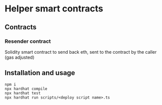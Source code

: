 # Helper smart contracts

## Contracts

### Resender contract

Solidity smart contract to send back eth, sent to the contract by the caller (gas adjusted)

## Installation and usage

```
npm i
npx hardhat compile
npx hardhat test
npx hardhat run scripts/<deploy script name>.ts
```
